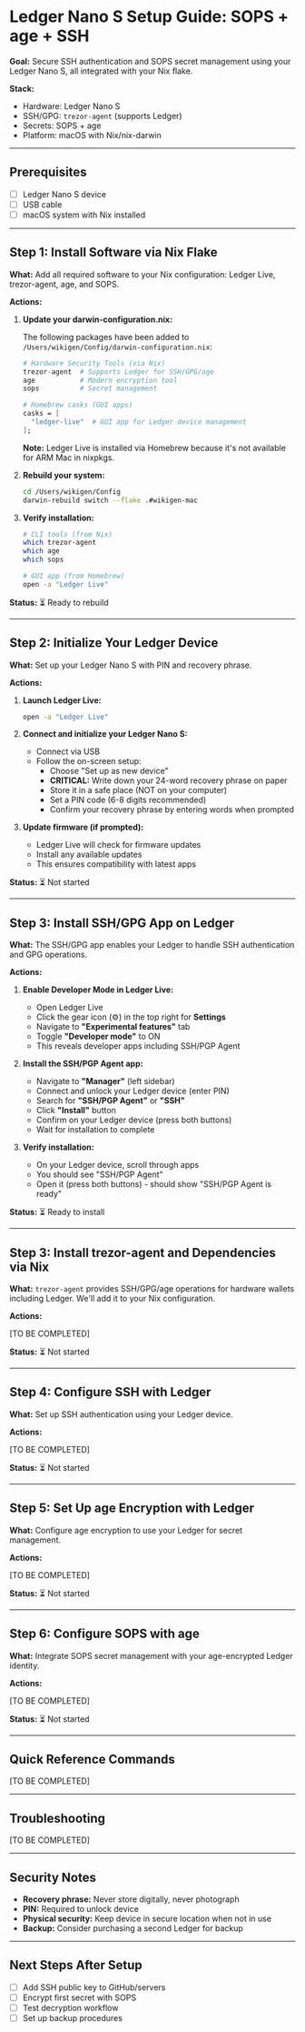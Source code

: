 # Ledger Nano S Setup Guide: SOPS + age + SSH

**Goal:** Secure SSH authentication and SOPS secret management using your Ledger Nano S, all integrated with your Nix flake.

**Stack:**
- Hardware: Ledger Nano S
- SSH/GPG: `trezor-agent` (supports Ledger)
- Secrets: SOPS + age
- Platform: macOS with Nix/nix-darwin

---

## Prerequisites

- [ ] Ledger Nano S device
- [ ] USB cable
- [ ] macOS system with Nix installed

---

## Step 1: Install Software via Nix Flake

**What:** Add all required software to your Nix configuration: Ledger Live, trezor-agent, age, and SOPS.

**Actions:**

1. **Update your darwin-configuration.nix:**

   The following packages have been added to `/Users/wikigen/Config/darwin-configuration.nix`:
   ```nix
   # Hardware Security Tools (via Nix)
   trezor-agent  # Supports Ledger for SSH/GPG/age
   age           # Modern encryption tool
   sops          # Secret management

   # Homebrew casks (GUI apps)
   casks = [
     "ledger-live"  # GUI app for Ledger device management
   ];
   ```

   **Note:** Ledger Live is installed via Homebrew because it's not available for ARM Mac in nixpkgs.

2. **Rebuild your system:**
   ```bash
   cd /Users/wikigen/Config
   darwin-rebuild switch --flake .#wikigen-mac
   ```

3. **Verify installation:**
   ```bash
   # CLI tools (from Nix)
   which trezor-agent
   which age
   which sops

   # GUI app (from Homebrew)
   open -a "Ledger Live"
   ```

**Status:** ⏳ Ready to rebuild

---

## Step 2: Initialize Your Ledger Device

**What:** Set up your Ledger Nano S with PIN and recovery phrase.

**Actions:**

1. **Launch Ledger Live:**
   ```bash
   open -a "Ledger Live"
   ```

2. **Connect and initialize your Ledger Nano S:**
   - Connect via USB
   - Follow the on-screen setup:
     - Choose "Set up as new device"
     - **CRITICAL:** Write down your 24-word recovery phrase on paper
     - Store it in a safe place (NOT on your computer)
     - Set a PIN code (6-8 digits recommended)
     - Confirm your recovery phrase by entering words when prompted

3. **Update firmware (if prompted):**
   - Ledger Live will check for firmware updates
   - Install any available updates
   - This ensures compatibility with latest apps

**Status:** ⏳ Not started

---

## Step 3: Install SSH/GPG App on Ledger

**What:** The SSH/GPG app enables your Ledger to handle SSH authentication and GPG operations.

**Actions:**

1. **Enable Developer Mode in Ledger Live:**
   - Open Ledger Live
   - Click the gear icon (⚙️) in the top right for **Settings**
   - Navigate to **"Experimental features"** tab
   - Toggle **"Developer mode"** to ON
   - This reveals developer apps including SSH/PGP Agent

2. **Install the SSH/PGP Agent app:**
   - Navigate to **"Manager"** (left sidebar)
   - Connect and unlock your Ledger device (enter PIN)
   - Search for **"SSH/PGP Agent"** or **"SSH"**
   - Click **"Install"** button
   - Confirm on your Ledger device (press both buttons)
   - Wait for installation to complete

3. **Verify installation:**
   - On your Ledger device, scroll through apps
   - You should see "SSH/PGP Agent"
   - Open it (press both buttons) - should show "SSH/PGP Agent is ready"

**Status:** ⏳ Ready to install

---

## Step 3: Install trezor-agent and Dependencies via Nix

**What:** `trezor-agent` provides SSH/GPG/age operations for hardware wallets including Ledger. We'll add it to your Nix configuration.

**Actions:**

[TO BE COMPLETED]

**Status:** ⏳ Not started

---

## Step 4: Configure SSH with Ledger

**What:** Set up SSH authentication using your Ledger device.

**Actions:**

[TO BE COMPLETED]

**Status:** ⏳ Not started

---

## Step 5: Set Up age Encryption with Ledger

**What:** Configure age encryption to use your Ledger for secret management.

**Actions:**

[TO BE COMPLETED]

**Status:** ⏳ Not started

---

## Step 6: Configure SOPS with age

**What:** Integrate SOPS secret management with your age-encrypted Ledger identity.

**Actions:**

[TO BE COMPLETED]

**Status:** ⏳ Not started

---

## Quick Reference Commands

[TO BE COMPLETED]

---

## Troubleshooting

[TO BE COMPLETED]

---

## Security Notes

- **Recovery phrase:** Never store digitally, never photograph
- **PIN:** Required to unlock device
- **Physical security:** Keep device in secure location when not in use
- **Backup:** Consider purchasing a second Ledger for backup

---

## Next Steps After Setup

- [ ] Add SSH public key to GitHub/servers
- [ ] Encrypt first secret with SOPS
- [ ] Test decryption workflow
- [ ] Set up backup procedures
